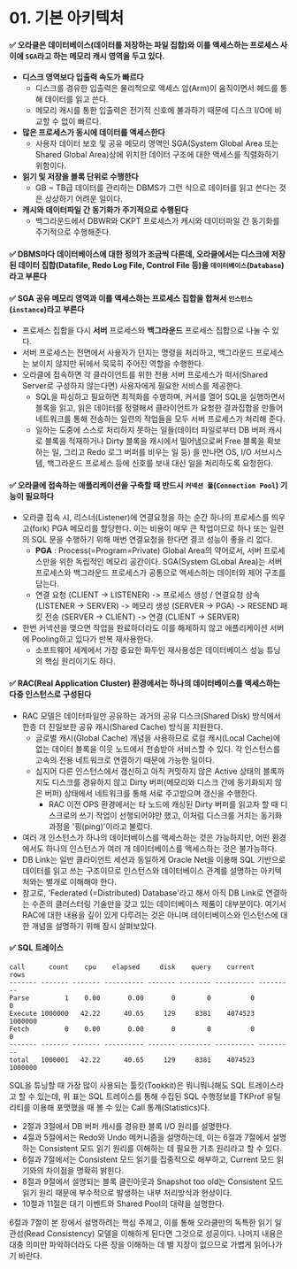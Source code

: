 # 01. 기본 아키텍처
#### ✅ 오라클은 데이터베이스(데이터를 저장하는 파일 집합)와 이를 액세스하는 프로세스 사이에 `SGA`라고 하는 메모리 캐시 영역을 두고 있다.

- **디스크 영역보다 입출력 속도가 빠르다**
    - 디스크를 경유한 입출력은 물리적으로 액세스 암(Arm)이 움직이면서 헤드를 통해 데이터를 읽고 쓴다.
    - 메모리 캐시를 통한 입출력은 전기적 신호에 불과하기 때문에 디스크 I/O에 비교할 수 없이 빠르다.
- **많은 프로세스가 동시에 데이터를 액세스한다**
    - 사용자 데이터 보호 및 공유 메모리 영역인 SGA(System Global Area 또는 Shared Global Area)상에 위치한 데이터 구조에 대한 액세스를 직렬화하기 위함이다.
- **읽기 및 저장을 블록 단위로 수행한다**
    - GB ~ TB급 데이터를 관리하는 DBMS가 그런 식으로 데이터를 읽고 쓴다는 것은 상상하기 어려운 일이다.
- **캐시와 데이터파일 간 동기화가 주기적으로 수행된다**
    - 백그라운드에서 DBWR와 CKPT 프로세스가 캐시와 데이터파일 간 동기화를 주기적으로 수행해준다.

#### ✅ DBMS마다 데이터베이스에 대한 정의가 조금씩 다른데, 오라클에서는 디스크에 저장된 데이터 집합(Datafile, Redo Log File, Control File 등)을 `데이터베이스`(`Database`)라고 부른다
#### ✅ SGA 공유 메모리 영역과 이를 액세스하는 프로세스 집합을 합쳐서 `인스턴스`(`instance`)라고 부른다
- 프로세스 집합을 다시 **서버** 프로세스와 **백그라운드** 프로세스 집합으로 나눌 수 있다.
- 서버 프로세스는 전면에서 사용자가 던지는 명령을 처리하고, 백그라운드 프로세스는 보이지 않지만 뒤에서 묵묵히 주어진 역할을 수행한다.
- 오라클에 접속하면 각 클라이언트를 위한 전용 서버 프로세스가 떠서(Shared Server로 구성하지 않는다면) 사용자에게 필요한 서비스를 제공한다.
    - SQL을 파싱하고 필요하면 최적화를 수행하며, 커서를 열어 SQL을 실행하면서 블록을 읽고, 읽은 데이터를 정렬해서 클라이언트가 요청한 결과집합을 만들어 네트워크를 통해 전송하는 일련의 작업들을
      모두 서버 프로세스가 처리해 준다.
    - 일하는 도중에 스스로 처리하지 못하는 일들(데이터 파일로부터 DB 버퍼 캐시로 블록을 적재하거나 Dirty 블록을 캐시에서 밀어냄으로써 Free 블록을 확보하는 일, 그리고 Redo 로그 버퍼를 비우는 일 등)
      을 만나면 OS, I/O 서브시스템, 백그라운드 프로세스 등에 신호를 보내 대신 일을 처리하도록 요청한다.

#### ✅ 오라클에 접속하는 애플리케이션을 구축할 때 반드시 `커넥션 풀`(`Connection Pool`) 기능이 필요하다
- 오라클 접속 시, 리스너(Listener)에 연결요청을 하는 순간 하나의 프로세스를 띄우고(fork) PGA 메모리를 할당한다.
  이는 비용이 매우 큰 작업이므로 하나 또는 일련의 SQL 문을 수행하기 위해 매번 연결요청을 한다면 결코 성능이 좋을 리 없다.
    - **PGA** : Process(=Program=Private) Global Area의 약어로서, 서버 프로세스만을 위한 독립적인 메모리 공간이다.
      SGA(System GLobal Area)는 서버 프로세스와 백그라운드 프로세스가 공통으로 액세스하는 데이터와 제어 구조를 담는다.
    - 연결 요청 (CLIENT -> LISTENER) -> 프로세스 생성 / 연결요청 상속 (LISTENER -> SERVER) -> 메모리 생성 (SERVER -> PGA) -> RESEND 패킷 전송 (SERVER -> CLIENT) -> 연결 (CLIENT -> SERVER)
- 한번 커넥션을 맺으면 작업을 완료하더라도 이를 해제하지 않고 애플리케이션 서버에 Pooling하고 있다가 반복 재사용한다.
    - 소프트웨어 세계에서 가장 중요한 화두인 재사용성은 데이터베이스 성능 튜닝의 핵심 원리이기도 하다.

#### ✅ RAC(Real Application Cluster) 환경에서는 하나의 데이터베이스를 액세스하는 다중 인스턴스로 구성된다
- RAC 모델은 데이터파일만 공유하는 과거의 공유 디스크(Shared Disk) 방식에서 한층 더 진일보한 공유 캐시(Shared Cache) 방식을 지원한다.
    - 글로벌 캐시(Global Cache) 개념을 사용하므로 로컬 캐시(Local Cache)에 없는 데이터 블록을 이웃 노드에서 전송받아 서비스할 수 있다. 각 인스턴스를 고속의 전용 네트워크로 연결하기 때문에 가능한 일이다.
    - 심지어 다른 인스턴스에서 갱신하고 아직 커밋하지 않은 Active 상태의 블록까지도 디스크를 경유하지 않고 Dirty 버퍼(메모리와 디스크 간에 동기화되지 않은 버퍼) 상태에서 네트워크를 통해
      서로 주고받으며 갱신을 수행한다.
        - RAC 이전 OPS 환경에서는 타 노드에 캐싱된 Dirty 버퍼를 읽고자 할 때 디스크로의 쓰기 작업이 선행되어야만 했고, 이처럼 디스크를 거치는 동기화 과정을 '핑(ping)'이라고 불렀다.
- 여러 개 인스턴스가 하나의 데이터베이스를 액세스하는 것은 가능하지만, 어떤 환경에서도 하나의 인스턴스가 여러 개 데이터베이스를 액세스하는 것은 불가능하다.
- DB Link는 일반 클라이언트 세션과 동일하게 Oracle Net을 이용해 SQL 기반으로 데이터를 읽고 쓰는 구조이므로 인스턴스와 데이터베이스 관계를 설명하는 아키텍처와는 별개로 이해해야 한다.
- 참고로, 'Federated (=Distributed) Database'라고 해서 아직 DB Link로 연결하는 수준의 클러스터링 기술만을 갖고 있는 데이터베이스 제품이 대부분이다.
  여기서 RAC에 대한 내용을 깊이 있게 다루려는 것은 아니며 데이터베이스와 인스턴스에 대한 개념을 설명하기 위해 잠시 살펴보았다.

#### ✅ SQL 트레이스

```
call      count    cpu    elapsed     disk    query    current      rows
------- ------- ------- ---------- ------- -------- ---------- ---------
Parse         1    0.00       0.00       0        0          0         0
Execute 1000000   42.22      40.65     129     8381    4074523   1000000
Fetch         0    0.00       0.00       0        0          0         0
------- ------- ------- ---------- ------- -------- ---------- ---------
total   1000001   42.22      40.65     129     8381    4074523   1000000
```

SQL을 튜닝할 때 가장 많이 사용되는 툴킷(Tookkit)은 뭐니뭐니해도 SQL 트레이스라고 할 수 있는데, 위 표는 SQL 트레이스를 통해 수집된 SQL 수행정보를 TKProf 유틸리티를 이용해 포맷했을 때
볼 수 있는 Call 통계(Statistics)다.<br/>
- 2절과 3절에서 DB 버퍼 캐시를 경유한 블록 I/O 원리를 설명한다.
- 4절과 5절에서는 Redo와 Undo 메커니즘을 설명하는데, 이는 6절과 7절에서 설명하는 Consistent 모드 읽기 원리를 이해하는 데 필요한 기초 원리라고 할 수 있다.
- 6절과 7절에서는 Consistent 모드 읽기를 집중적으로 해부하고, Current 모드 읽기와의 차이점을 명확히 밝힌다.
- 8절과 9절에서 설명되는 블록 클린아웃과 Snapshot too old는 Consistent 모드 읽기 원리 때문에 부수적으로 발생하는 내부 처리방식과 현상이다.
- 10절과 11절은 대기 이벤트와 Shared Pool의 대략을 설명한다.

6절과 7절이 본 장에서 설명하려는 핵심 주제고, 이를 통해 오라클만의 독특한 읽기 일관성(Read Consistency) 모델을 이해하게 된다면 그것으로 성공이다.
나머지 내용은 대충 의미만 파악하더라도 다른 장을 이해하는 데 별 지장이 없으므로 가볍게 읽어나가기 바란다.